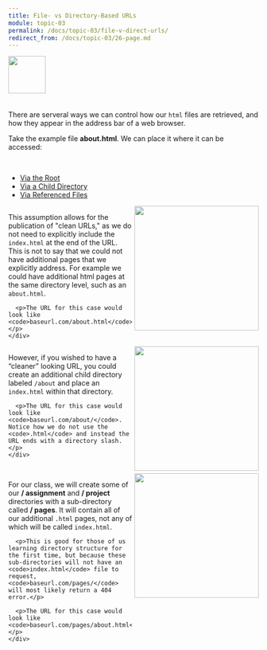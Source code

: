 ```yaml
---
title: File- vs Directory-Based URLs
module: topic-03
permalink: /docs/topic-03/file-v-direct-urls/
redirect_from: /docs/topic-03/26-page.md
---
```


<img src="./../../../img/arrow-divider.svg" style="width: 75px; border: none; margin: 0px 0 20px 0" />

There are serveral ways we can control how our `html` files are retrieved, and how they appear in the address bar of a web browser.

Take the example file **about.html**. We can place it where it can be accessed:

<br />

<ul class="nav nav-tabs">
  <li class="active"><a href="#step1" data-toggle="tab">Via the Root</a></li>
  <li><a href="#step2" data-toggle="tab">Via a Child Directory</a></li>
  <li><a href="#step3" data-toggle="tab">Via Referenced Files</a></li>
</ul>
<div id="myTabContent" class="tab-content">
  <div class="tab-pane fade active in" id="step1">
    <div style="display: inline-block; width: 100%;">
      <img src="../img/directory-about-root.jpg" style="float: right; width: 250px; margin: 0 0 5px 5px; border: none" />
      <p>This assumption allows for the publication of "clean URLs," as we do not need to explicitly include the <code>index.html</code> at the end of the URL. This is not to say that we could not have additional pages that we explicitly address. For example we could have additional html pages at the same directory level, such as an <code>about.html</code>.</p>

      <p>The URL for this case would look like <code>baseurl.com/about.html</code>.</p>
    </div>
  </div>
  <div class="tab-pane fade" id="step2">
    <div style="display: inline-block; width: 100%;">
      <img src="../img/directory-about-folder.jpg" style="float: right; width: 250px; margin: 0 0 5px 5px; border: none" />
      <p>However, if you wished to have a “cleaner” looking URL, you could create an additional child directory labeled <code>/about</code> and place an <code>index.html</code> within that directory. </p>

      <p>The URL for this case would look like <code>baseurl.com/about/</code>. Notice how we do not use the <code>.html</code> and instead the URL ends with a directory slash.</p>
    </div>
  </div>
  <div class="tab-pane fade" id="step3">
    <div style="display: inline-block; width: 100%;">
      <img src="../img/directory-about-pages.jpg" style="float: right; width: 250px; margin: 0 0 5px 5px; border: none" />
      <p>For our class, we will create some of our <b>/ assignment</b> and <b>/ project</b> directories with a sub-directory called <b>/ pages</b>. It will contain all of our additional <code>.html</code> pages, not any of which will be called <code>index.html</code>.</p>

      <p>This is good for those of us learning directory structure for the first time, but because these sub-directories will not have an <code>index.html</code> file to request, <code>baseurl.com/pages/</code> will most likely return a 404 error.</p>

      <p>The URL for this case would look like <code>baseurl.com/pages/about.html</code>.</p>
    </div>
  </div>
</div>

